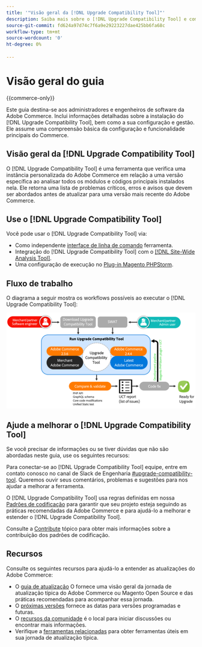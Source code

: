 ```yaml
---
title: '"Visão geral da [!DNL Upgrade Compatibility Tool]"'
description: Saiba mais sobre o [!DNL Upgrade Compatibility Tool] e como ele pode ajudá-lo com seu projeto do Adobe Commerce.
source-git-commit: fd624a97d74c7f6a9e29223227dae425bb6fa68c
workflow-type: tm+mt
source-wordcount: '0'
ht-degree: 0%

---
```



# Visão geral do guia

{{commerce-only}}

Este guia destina-se aos administradores e engenheiros de software da Adobe Commerce. Inclui informações detalhadas sobre a instalação do [!DNL Upgrade Compatibility Tool], bem como a sua configuração e gestão. Ele assume uma compreensão básica da configuração e funcionalidade principais do Commerce.

## Visão geral da [!DNL Upgrade Compatibility Tool]

O [!DNL Upgrade Compatibility Tool] é uma ferramenta que verifica uma instância personalizada do Adobe Commerce em relação a uma versão específica ao analisar todos os módulos e códigos principais instalados nela. Ele retorna uma lista de problemas críticos, erros e avisos que devem ser abordados antes de atualizar para uma versão mais recente do Adobe Commerce.

## Use o [!DNL Upgrade Compatibility Tool]

Você pode usar o [!DNL Upgrade Compatibility Tool] via:

- Como independente [interface de linha de comando](../upgrade-compatibility-tool/run.md) ferramenta.
- Integração do [!DNL Upgrade Compatibility Tool] com o [[!DNL Site-Wide Analysis Tool]](../upgrade-compatibility-tool/integrate-analysis-tool.md).
- Uma configuração de execução no [Plug-in Magento PHPStorm](../upgrade-compatibility-tool/run-configuration-phpstorm-plugin.md).

## Fluxo de trabalho

O diagrama a seguir mostra os workflows possíveis ao executar o [!DNL Upgrade Compatibility Tool]:

![[!DNL Upgrade Compatibility Tool] Diagrama](../../assets/upgrade-guide/uct-diagram-v5.png)

## Ajude a melhorar o [!DNL Upgrade Compatibility Tool]

Se você precisar de informações ou se tiver dúvidas que não são abordadas neste guia, use os seguintes recursos:

Para conectar-se ao [!DNL Upgrade Compatibility Tool] equipe, entre em contato conosco no canal de Slack de Engenharia [#upgrade-compatibility-tool](https://magentocommeng.slack.com/archives/C019Y143U9F). Queremos ouvir seus comentários, problemas e sugestões para nos ajudar a melhorar a ferramenta.

O [!DNL Upgrade Compatibility Tool] usa regras definidas em nossa [Padrões de codificação](https://devdocs.magento.com/guides/v2.4/coding-standards/bk-coding-standards.html) para garantir que seu projeto esteja seguindo as práticas recomendadas da Adobe Commerce e para ajudá-lo a melhorar e estender o [!DNL Upgrade Compatibility Tool].

Consulte a [Contribute](https://devdocs.magento.com/guides/v2.4/coding-standards/contributing.html) tópico para obter mais informações sobre a contribuição dos padrões de codificação.

## Recursos

Consulte os seguintes recursos para ajudá-lo a entender as atualizações do Adobe Commerce:

- O [guia de atualização](https://experienceleague.adobe.com/docs/commerce-operations/upgrade-guide/overview.html) O fornece uma visão geral da jornada de atualização típica do Adobe Commerce ou Magento Open Source e das práticas recomendadas para acompanhar essa jornada.
- O [próximas versões](https://devdocs.magento.com/release/) fornece as datas para versões programadas e futuras.
- O [recursos da comunidade](https://developer.adobe.com/commerce/contributor/community/) é o local para iniciar discussões ou encontrar mais informações.
- Verifique a [ferramentas relacionadas](https://experienceleague.adobe.com/docs/commerce-operations/upgrade-guide/related-tools.html) para obter ferramentas úteis em sua jornada de atualização típica.
